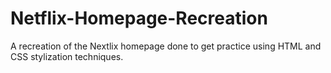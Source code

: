# Netflix-Homepage-Recreation
A recreation of the Nextlix homepage done to get practice using HTML and CSS stylization techniques. 
